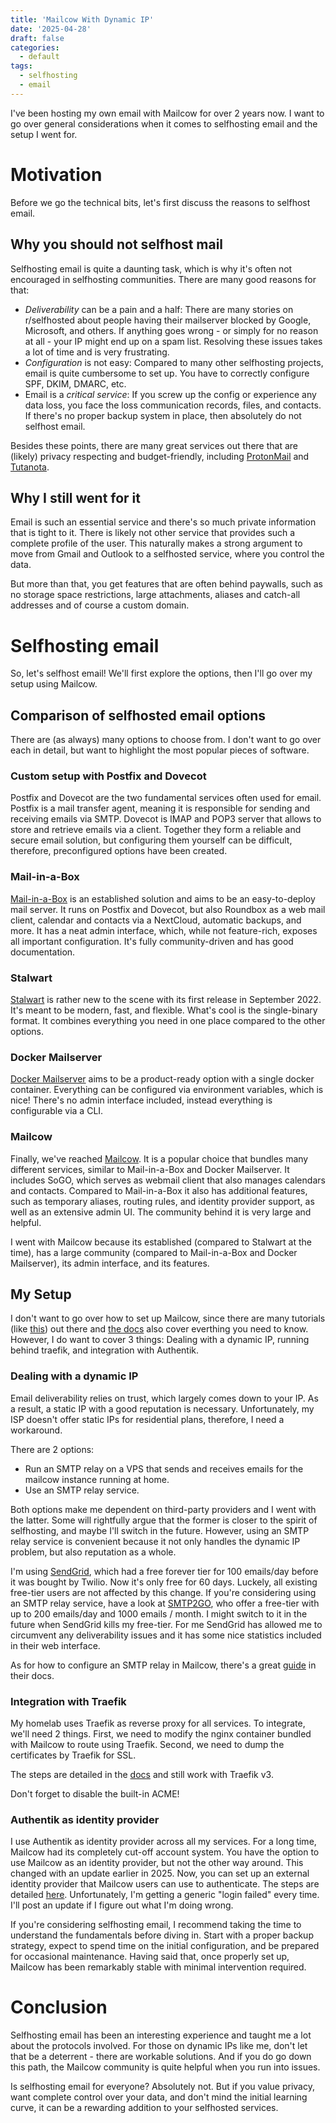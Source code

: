 ```yaml
---
title: 'Mailcow With Dynamic IP'
date: '2025-04-28'
draft: false
categories:
  - default
tags:
  - selfhosting
  - email
---
```


I've been hosting my own email with Mailcow for over 2 years now. I want to go over general considerations when it comes to selfhosting email and the setup I went for.

# Motivation

Before we go the technical bits, let's first discuss the reasons to selfhost email.

## Why you should not selfhost mail

Selfhosting email is quite a daunting task, which is why it's often not encouraged in selfhosting communities. There are many good reasons for that:

- *Deliverability* can be a pain and a half: There are many stories on r/selfhosted about people having their mailserver blocked by Google, Microsoft, and others. If anything goes wrong - or simply for no reason at all - your IP might end up on a spam list. Resolving these issues takes a lot of time and is very frustrating.
- *Configuration* is not easy: Compared to many other selfhosting projects, email is quite cumbersome to set up. You have to correctly configure SPF, DKIM, DMARC, etc.
- Email is a *critical service*: If you screw up the config or experience any data loss, you face the loss communication records, files, and contacts. If there's no proper backup system in place, then absolutely do not selfhost email.

Besides these points, there are many great services out there that are (likely) privacy respecting and budget-friendly, including [ProtonMail](https://proton.me/mail) and [Tutanota](https://tuta.com). 

## Why I still went for it

Email is such an essential service and there's so much private information that is tight to it. There is likely not other service that provides such a complete profile of the user. This naturally makes a strong argument to move from Gmail and Outlook to a selfhosted service, where you control the data.

But more than that, you get features that are often behind paywalls, such as no storage space restrictions, large attachments, aliases and catch-all addresses and of course a custom domain.

# Selfhosting email 

So, let's selfhost email! We'll first explore the options, then I'll go over my setup using Mailcow.

## Comparison of selfhosted email options

There are (as always) many options to choose from. I don't want to go over each in detail, but want to highlight the most popular pieces of software.

### Custom setup with Postfix and Dovecot

Postfix and Dovecot are the two fundamental services often used for email. Postfix is a mail transfer agent, meaning it is responsible for sending and receiving emails via SMTP. Dovecot is IMAP and POP3 server that allows to store and retrieve emails via a client. Together they form a reliable and secure email solution, but configuring them yourself can be difficult, therefore, preconfigured options have been created. 

### Mail-in-a-Box

[Mail-in-a-Box](https://mailinabox.email/) is an established solution and aims to be an easy-to-deploy mail server. It runs on Postfix and Dovecot, but also Roundbox as a web mail client, calendar and contacts via a NextCloud, automatic backups, and more. It has a neat admin interface, which, while not feature-rich, exposes all important configuration. It's fully community-driven and has good documentation.

### Stalwart

[Stalwart](https://stalw.art/) is rather new to the scene with its first release in September 2022. It's meant to be modern, fast, and flexible. What's cool is the single-binary format. It combines everything you need in one place compared to the other options. 

### Docker Mailserver

[Docker Mailserver](https://docker-mailserver.github.io/docker-mailserver/latest/) aims to be a product-ready option with a single docker container. Everything can be configured via environment variables, which is nice! There's no admin interface included, instead everything is configurable via a CLI.

### Mailcow

Finally, we've reached [Mailcow](https://mailcow.email/). It is a popular choice that bundles many different services, similar to Mail-in-a-Box and Docker Mailserver. It includes SoGO, which serves as webmail client that also manages calendars and contacts. Compared to Mail-in-a-Box it also has additional features, such as temporary aliases, routing rules, and identity provider support, as well as an extensive admin UI. The community behind it is very large and helpful.

I went with Mailcow because its established (compared to Stalwart at the time), has a large community (compared to Mail-in-a-Box and Docker Mailserver), its admin interface, and its features.

## My Setup

I don't want to go over how to set up Mailcow, since there are many tutorials (like [this](https://community.hetzner.com/tutorials/setup-mailserver-with-mailcow)) out there and [the docs](https://docs.mailcow.email/) also cover everthing you need to know. However, I do want to cover 3 things: Dealing with a dynamic IP, running behind traefik, and integration with Authentik.

### Dealing with a dynamic IP

Email deliverability relies on trust, which largely comes down to your IP. As a result, a static IP with a good reputation is necessary. Unfortunately, my ISP doesn't offer static IPs for residential plans, therefore, I need a workaround. 

There are 2 options: 

- Run an SMTP relay on a VPS that sends and receives emails for the mailcow instance running at home. 
- Use an SMTP relay service.

Both options make me dependent on third-party providers and I went with the latter. Some will rightfully argue that the former is closer to the spirit of selfhosting, and maybe I'll switch in the future. However, using an SMTP relay service is convenient because it not only handles the dynamic IP problem, but also reputation as a whole. 

I'm using [SendGrid](https://sendgrid.com), which had a free forever tier for 100 emails/day before it was bought by Twilio. Now it's only free for 60 days. Luckely, all existing free-tier users are not affected by this change. If you're considering using an SMTP relay service, have a look at [SMTP2GO](https://www.smtp2go.com), who offer a free-tier with up to 200 emails/day and 1000 emails / month. I might switch to it in the future when SendGrid kills my free-tier. For me SendGrid has allowed me to circumvent any deliverability issues and it has some nice statistics included in their web interface.

As for how to configure an SMTP relay in Mailcow, there's a great [guide](https://docs.mailcow.email/manual-guides/Postfix/u_e-postfix-relayhost/) in their docs. 

### Integration with Traefik

My homelab uses Traefik as reverse proxy for all services. To integrate, we'll need 2 things. First, we need to modify the nginx container bundled with Mailcow to route using Traefik. Second, we need to dump the certificates by Traefik for SSL. 

The steps are detailed in the [docs](https://docs.mailcow.email/post_installation/reverse-proxy/r_p-traefik2/) and still work with Traefik v3. 

Don't forget to disable the built-in ACME!

### Authentik as identity provider

I use Authentik as identity provider across all my services. For a long time, Mailcow had its completely cut-off account system. You have the option to use Mailcow as an identity provider, but not the other way around. This changed with an update earlier in 2025. Now, you can set up an external identity provider that Mailcow users can use to authenticate. The steps are detailed [here](https://github.com/mailcow/mailcow-dockerized/issues/5445#issuecomment-1928600434). Unfortunately, I'm getting a generic "login failed" every time. I'll post an update if I figure out what I'm doing wrong.

If you're considering selfhosting email, I recommend taking the time to understand the fundamentals before diving in. Start with a proper backup strategy, expect to spend time on the initial configuration, and be prepared for occasional maintenance. Having said that, once properly set up, Mailcow has been remarkably stable with minimal intervention required.

# Conclusion

Selfhosting email has been an interesting experience and taught me a lot about the protocols involved. For those on dynamic IPs like me, don't let that be a deterrent - there are workable solutions. And if you do go down this path, the Mailcow community is quite helpful when you run into issues.

Is selfhosting email for everyone? Absolutely not. But if you value privacy, want complete control over your data, and don't mind the initial learning curve, it can be a rewarding addition to your selfhosted services.
